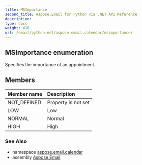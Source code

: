 ```yaml
---
title: MSImportance
second_title: Aspose.Email for Python via .NET API Reference
description: 
type: docs
weight: 410
url: /email/python-net/aspose.email.calendar/msimportance/
---
```


## MSImportance enumeration

Specifies the importance of an appointment.

## Members
| Member name | Description |
| :- | :- |
|NOT_DEFINED|Property is not set|
|LOW|Low|
|NORMAL|Normal|
|HIGH|High|

### See Also

* namespace [aspose.email.calendar](/email/python-net/aspose.email.calendar/)
* assembly [Aspose.Email](/slides/python-net/)

